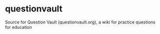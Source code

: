 questionvault
=============

Source for Question Vault (questionvault.org), a wiki for practice questions for education

